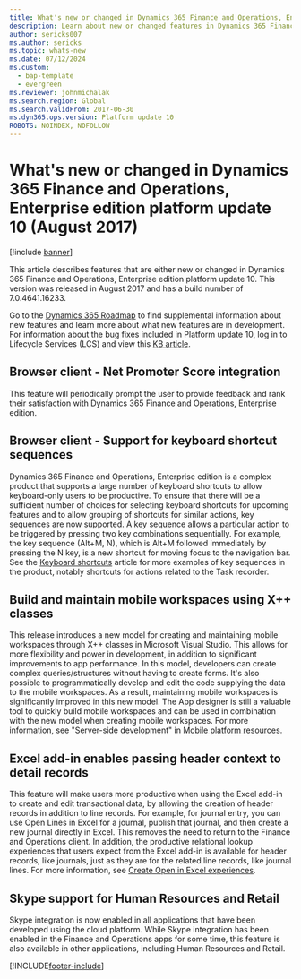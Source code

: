 ```yaml
---
title: What's new or changed in Dynamics 365 Finance and Operations, Enterprise edition platform update 10 (August 2017)
description: Learn about new or changed features in Dynamics 365 Finance and Operations, Enterprise edition platform update 10. This version was released in August 2017.
author: sericks007
ms.author: sericks
ms.topic: whats-new
ms.date: 07/12/2024
ms.custom: 
  - bap-template
  - evergreen
ms.reviewer: johnmichalak
ms.search.region: Global
ms.search.validFrom: 2017-06-30
ms.dyn365.ops.version: Platform update 10
ROBOTS: NOINDEX, NOFOLLOW
---
```


# What's new or changed in Dynamics 365 Finance and Operations, Enterprise edition platform update 10 (August 2017)

[!include [banner](../../../finance/includes/banner.md)]

This article describes features that are either new or changed in Dynamics 365 Finance and Operations, Enterprise edition platform update 10. This version was released in August 2017 and has a build number of 7.0.4641.16233.

Go to the [Dynamics 365 Roadmap](https://roadmap.dynamics.com/) to find supplemental information about new features and learn more about what new features are in development. For information about the bug fixes included in Platform update 10, log in to Lifecycle Services (LCS) and view this [KB article](https://go.microsoft.com/fwlink/?linkid=856083).

## Browser client - Net Promoter Score integration

This feature will periodically prompt the user to provide feedback and rank their satisfaction with Dynamics 365 Finance and Operations, Enterprise edition.

## Browser client - Support for keyboard shortcut sequences

Dynamics 365 Finance and Operations, Enterprise edition is a complex product that supports a large number of keyboard shortcuts to allow keyboard-only users to be productive. To ensure that there will be a sufficient number of choices for selecting keyboard shortcuts for upcoming features and to allow grouping of shortcuts for similar actions, key sequences are now supported. A key sequence allows a particular action to be triggered by pressing two key combinations sequentially. For example, the key sequence (Alt+M, N), which is Alt+M followed immediately by pressing the N key, is a new shortcut for moving focus to the navigation bar. See the [Keyboard shortcuts](../../fin-ops/get-started/shortcut-keys.md) article for more examples of key sequences in the product, notably shortcuts for actions related to the Task recorder.

## Build and maintain mobile workspaces using X++ classes

This release introduces a new model for creating and maintaining mobile workspaces through X++ classes in Microsoft Visual Studio. This allows for more flexibility and power in development, in addition to significant improvements to app performance. In this model, developers can create complex queries/structures without having to create forms. It's also possible to programmatically develop and edit the code supplying the data to the mobile workspaces. As a result, maintaining mobile workspaces is significantly improved in this new model. The App designer is still a valuable tool to quickly build mobile workspaces and can be used in combination with the new model when creating mobile workspaces. For more information, see "Server-side development" in [Mobile platform resources](../mobile-apps/platform/mobile-platform-home-page.md).

## Excel add-in enables passing header context to detail records

This feature will make users more productive when using the Excel add-in to create and edit transactional data, by allowing the creation of header records in addition to line records. For example, for journal entry, you can use Open Lines in Excel for a journal, publish that journal, and then create a new journal directly in Excel. This removes the need to return to the Finance and Operations client. In addition, the productive relational lookup experiences that users expect from the Excel add-in is available for header records, like journals, just as they are for the related line records, like journal lines. For more information, see [Create Open in Excel experiences](../office-integration/office-integration-edit-excel.md).

## Skype support for Human Resources and Retail

Skype integration is now enabled in all applications that have been developed using the cloud platform. While Skype integration has been enabled in the Finance and Operations apps for some time, this feature is also available in other applications, including Human Resources and Retail.


[!INCLUDE[footer-include](../../../includes/footer-banner.md)]

